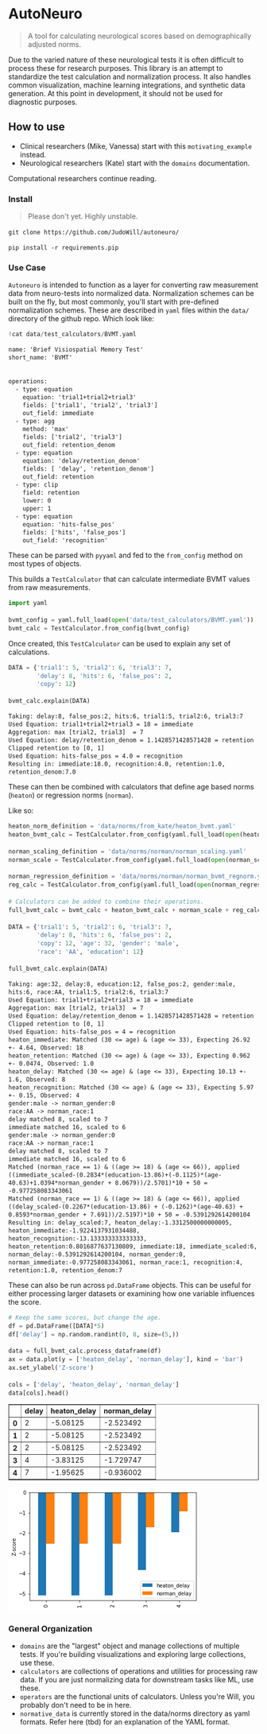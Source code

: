# AutoNeuro
> A tool for calculating neurological scores based on demographically adjusted norms.


Due to the varied nature of these neurological tests it is often difficult to process these for research purposes.
This library is an attempt to standardize the test calculation and normalization process.
It also handles common visualization, machine learning integrations, and synthetic data generation.
At this point in development, it should not be used for diagnostic purposes.

## How to use

 - Clinical researchers (Mike, Vanessa) start with this `motivating_example` instead.
 - Neurological researchers (Kate) start with the `domains` documentation.

Computational researchers continue reading.

### Install
> Please don't yet. Highly unstable.

`git clone https://github.com/JudoWill/autoneuro/`

`pip install -r requirements.pip`

### Use Case

`Autoneuro` is intended to function as a layer for converting raw measurement data from neuro-tests into normalized data.
Normalization schemes can be built on the fly, but most commonly, you'll start with pre-defined normalization schemes.
These are described in `yaml` files within the `data/` directory of the github repo.
Which look like:

```python
!cat data/test_calculators/BVMT.yaml
```

    name: 'Brief Visiospatial Memory Test'
    short_name: 'BVMT'
    
    
    operations:
      - type: equation
        equation: 'trial1+trial2+trial3'
        fields: ['trial1', 'trial2', 'trial3']
        out_field: immediate
      - type: agg
        method: 'max'
        fields: ['trial2', 'trial3']
        out_field: retention_denom
      - type: equation
        equation: 'delay/retention_denom'
        fields: [ 'delay', 'retention_denom']
        out_field: retention
      - type: clip
        field: retention
        lower: 0
        upper: 1
      - type: equation
        equation: 'hits-false_pos'
        fields: ['hits', 'false_pos']
        out_field: 'recognition'
    


These can be parsed with `pyyaml` and fed to the `from_config` method on most types of objects.

This builds a `TestCalculator` that can calculate intermediate BVMT values from raw measurements.

```python
import yaml

bvmt_config = yaml.full_load(open('data/test_calculators/BVMT.yaml'))
bvmt_calc = TestCalculator.from_config(bvmt_config)
```

Once created, this `TestCalculator` can be used to explain any set of calculations.

```python
DATA = {'trial1': 5, 'trial2': 6, 'trial3': 7,
        'delay': 8, 'hits': 6, 'false_pos': 2,
        'copy': 12}

bvmt_calc.explain(DATA)
```

    Taking: delay:8, false_pos:2, hits:6, trial1:5, trial2:6, trial3:7
    Used Equation: trial1+trial2+trial3 = 18 = immediate
    Aggregation: max [trial2, trial3]  = 7
    Used Equation: delay/retention_denom = 1.1428571428571428 = retention
    Clipped retention to [0, 1]
    Used Equation: hits-false_pos = 4.0 = recognition
    Resulting in: immediate:18.0, recognition:4.0, retention:1.0, retention_denom:7.0


These can then be combined with calculators that define age based norms (`heaton`) or regression norms (`norman`).

Like so:

```python
heaton_norm_definition = 'data/norms/from_kate/heaton_bvmt.yaml'
heaton_bvmt_calc = TestCalculator.from_config(yaml.full_load(open(heaton_norm_definition)))

norman_scaling_definition = 'data/norms/norman/norman_scaling.yaml'
norman_scale = TestCalculator.from_config(yaml.full_load(open(norman_scaling_definition)))

norman_regression_definition = 'data/norms/norman/norman_bvmt_regnorm.yaml'
reg_calc = TestCalculator.from_config(yaml.full_load(open(norman_regression_definition)))

# Calculators can be added to combine their operations.
full_bvmt_calc = bvmt_calc + heaton_bvmt_calc + norman_scale + reg_calc

DATA = {'trial1': 5, 'trial2': 6, 'trial3': 7,
        'delay': 8, 'hits': 6, 'false_pos': 2,
        'copy': 12, 'age': 32, 'gender': 'male',
        'race': 'AA', 'education': 12}

full_bvmt_calc.explain(DATA)
```

    Taking: age:32, delay:8, education:12, false_pos:2, gender:male, hits:6, race:AA, trial1:5, trial2:6, trial3:7
    Used Equation: trial1+trial2+trial3 = 18 = immediate
    Aggregation: max [trial2, trial3]  = 7
    Used Equation: delay/retention_denom = 1.1428571428571428 = retention
    Clipped retention to [0, 1]
    Used Equation: hits-false_pos = 4 = recognition
    heaton_immediate: Matched (30 <= age) & (age <= 33), Expecting 26.92 +- 4.64, Observed: 18
    heaton_retention: Matched (30 <= age) & (age <= 33), Expecting 0.962 +- 0.0474, Observed: 1.0
    heaton_delay: Matched (30 <= age) & (age <= 33), Expecting 10.13 +- 1.6, Observed: 8
    heaton_recognition: Matched (30 <= age) & (age <= 33), Expecting 5.97 +- 0.15, Observed: 4
    gender:male -> norman_gender:0
    race:AA -> norman_race:1
    delay matched 8, scaled to 7
    immediate matched 16, scaled to 6
    gender:male -> norman_gender:0
    race:AA -> norman_race:1
    delay matched 8, scaled to 7
    immediate matched 16, scaled to 6
    Matched (norman_race == 1) & ((age >= 18) & (age <= 66)), applied ((immediate_scaled-(0.2834*(education-13.86)+(-0.1125)*(age-40.63)+1.0394*norman_gender + 8.0679))/2.5701)*10 + 50 = -0.977258083343061
    Matched (norman_race == 1) & ((age >= 18) & (age <= 66)), applied ((delay_scaled-(0.2267*(education-13.86) + (-0.1262)*(age-40.63) + 0.8593*norman_gender + 7.691))/2.5197)*10 + 50 = -0.5391292614200104
    Resulting in: delay_scaled:7, heaton_delay:-1.3312500000000005, heaton_immediate:-1.9224137931034488, heaton_recognition:-13.133333333333333, heaton_retention:0.8016877637130809, immediate:18, immediate_scaled:6, norman_delay:-0.5391292614200104, norman_gender:0, norman_immediate:-0.977258083343061, norman_race:1, recognition:4, retention:1.0, retention_denom:7


These can also be run across `pd.DataFrame` objects.
This can be useful for either processing larger datasets or examining how one variable influences the score.

```python
# Keep the same scores, but change the age.
df = pd.DataFrame([DATA]*5)
df['delay'] = np.random.randint(0, 8, size=(5,))

data = full_bvmt_calc.process_dataframe(df)
ax = data.plot(y = ['heaton_delay', 'norman_delay'], kind = 'bar')
ax.set_ylabel('Z-score')

cols = ['delay', 'heaton_delay', 'norman_delay']
data[cols].head()

```




<div>
<style scoped>
    .dataframe tbody tr th:only-of-type {
        vertical-align: middle;
    }

    .dataframe tbody tr th {
        vertical-align: top;
    }

    .dataframe thead th {
        text-align: right;
    }
</style>
<table border="1" class="dataframe">
  <thead>
    <tr style="text-align: right;">
      <th></th>
      <th>delay</th>
      <th>heaton_delay</th>
      <th>norman_delay</th>
    </tr>
  </thead>
  <tbody>
    <tr>
      <th>0</th>
      <td>2</td>
      <td>-5.08125</td>
      <td>-2.523492</td>
    </tr>
    <tr>
      <th>1</th>
      <td>2</td>
      <td>-5.08125</td>
      <td>-2.523492</td>
    </tr>
    <tr>
      <th>2</th>
      <td>2</td>
      <td>-5.08125</td>
      <td>-2.523492</td>
    </tr>
    <tr>
      <th>3</th>
      <td>4</td>
      <td>-3.83125</td>
      <td>-1.729747</td>
    </tr>
    <tr>
      <th>4</th>
      <td>7</td>
      <td>-1.95625</td>
      <td>-0.936002</td>
    </tr>
  </tbody>
</table>
</div>




![png](docs/images/output_13_1.png)


### General Organization

 - `domains` are the "largest" object and manage collections of multiple tests. 
 If you're building visualizations and exploring large collections, use these.
 - `calculators` are collections of operations and utilities for processing raw data. 
 If you are just normalizing data for downstream tasks like ML, use these.
 - `operators` are the functional units of calculators. 
 Unless you're Will, you probably don't need to be in here. 
 - `normative_data` is currently stored in the data/norms directory as yaml formats.
 Refer here (tbd) for an explanation of the YAML format.
  
